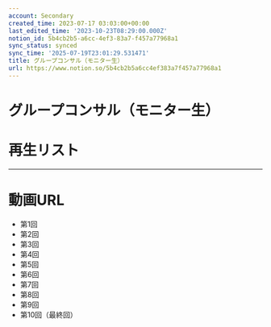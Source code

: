 ```yaml
---
account: Secondary
created_time: 2023-07-17 03:03:00+00:00
last_edited_time: '2023-10-23T08:29:00.000Z'
notion_id: 5b4cb2b5-a6cc-4ef3-83a7-f457a77968a1
sync_status: synced
sync_time: '2025-07-19T23:01:29.531471'
title: グループコンサル（モニター生）
url: https://www.notion.so/5b4cb2b5a6cc4ef383a7f457a77968a1
---
```


# グループコンサル（モニター生）

# 再生リスト

---

# 動画URL

- 第1回
- 第2回
- 第3回
- 第4回
- 第5回
- 第6回
- 第7回
- 第8回
- 第9回
- 第10回（最終回）